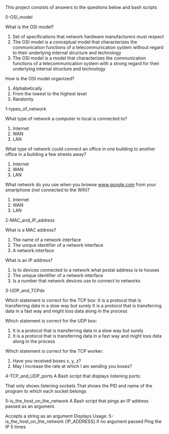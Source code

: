 This project consists of answers to the questions below and bash scripts

0-OSI_model

What is the OSI model?

1. Set of specifications that network hardware manufacturers must respect
2. The OSI model is a conceptual model that characterizes the communication functions of a telecommunication system without regard to their underlying internal structure and technology
3. The OSI model is a model that characterizes the communication functions of a telecommunication system with a strong regard for their underlying internal structure and technology

How is the OSI model organized?

1. Alphabetically
2. From the lowest to the highest level
3. Randomly

1-types_of_network

What type of network a computer in local is connected to?

1. Internet
2. WAN
3. LAN

What type of network could connect an office in one building to another office in a building a few streets away?

1. Internet
2. WAN
3. LAN

What network do you use when you browse www.google.com from your smartphone (not connected to the Wifi)?

1. Internet
2. WAN
3. LAN

2-MAC_and_IP_address

What is a MAC address?

1. The name of a network interface
2. The unique identifier of a network interface
3. A network interface

What is an IP address?

1. Is to devices connected to a network what postal address is to houses
2. The unique identifier of a network interface
3. Is a number that network devices use to connect to networks

3-UDP_and_TCPdx

Which statement is correct for the TCP box:
It is a protocol that is transferring data in a slow way but surely
It is a protocol that is transferring data in a fast way and might loss data along in the process

Which statement is correct for the UDP box:
1. It is a protocol that is transferring data in a slow way but surely
2. It is a protocol that is transferring data in a fast way and might loss data along in the process

Which statement is correct for the TCP worker:
1. Have you received boxes x, y, z?
2. May I increase the rate at which I am sending you boxes?

4-TCP_and_UDP_ports
A Bash script that displays listening ports:

That only shows listening sockets
That shows the PID and name of the program to which each socket belongs

5-is_the_host_on_the_network
A Bash script that pings an IP address passed as an argument.

Accepts a string as an argument
Displays Usage: 5-is_the_host_on_the_network {IP_ADDRESS} if no argument passed
Ping the IP 5 times
